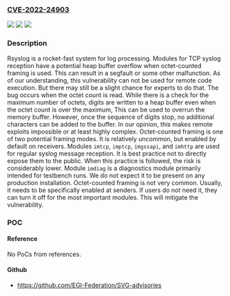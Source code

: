 ### [CVE-2022-24903](https://cve.mitre.org/cgi-bin/cvename.cgi?name=CVE-2022-24903)
![](https://img.shields.io/static/v1?label=Product&message=rsyslog&color=blue)
![](https://img.shields.io/static/v1?label=Version&message=n%2Fa&color=blue)
![](https://img.shields.io/static/v1?label=Vulnerability&message=CWE-120%3A%20Buffer%20Copy%20without%20Checking%20Size%20of%20Input%20('Classic%20Buffer%20Overflow')&color=brighgreen)

### Description

Rsyslog is a rocket-fast system for log processing. Modules for TCP syslog reception have a potential heap buffer overflow when octet-counted framing is used. This can result in a segfault or some other malfunction. As of our understanding, this vulnerability can not be used for remote code execution. But there may still be a slight chance for experts to do that. The bug occurs when the octet count is read. While there is a check for the maximum number of octets, digits are written to a heap buffer even when the octet count is over the maximum, This can be used to overrun the memory buffer. However, once the sequence of digits stop, no additional characters can be added to the buffer. In our opinion, this makes remote exploits impossible or at least highly complex. Octet-counted framing is one of two potential framing modes. It is relatively uncommon, but enabled by default on receivers. Modules `imtcp`, `imptcp`, `imgssapi`, and `imhttp` are used for regular syslog message reception. It is best practice not to directly expose them to the public. When this practice is followed, the risk is considerably lower. Module `imdiag` is a diagnostics module primarily intended for testbench runs. We do not expect it to be present on any production installation. Octet-counted framing is not very common. Usually, it needs to be specifically enabled at senders. If users do not need it, they can turn it off for the most important modules. This will mitigate the vulnerability.

### POC

#### Reference
No PoCs from references.

#### Github
- https://github.com/EGI-Federation/SVG-advisories

